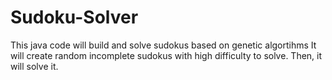 # Sudoku-Solver
This java code will build and solve sudokus based on genetic algortihms
It will create random incomplete sudokus with high difficulty to solve. Then, it will solve it.
